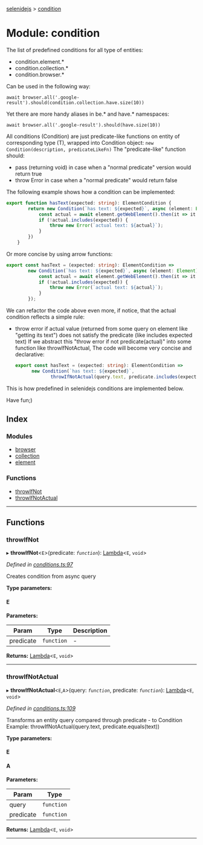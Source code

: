 [selenidejs](../README.md) > [condition](../modules/condition.md)

# Module: condition

The list of predefined conditions for all type of entities:

*   condition.element.*
*   condition.collection.*
*   condition.browser.*

Can be used in the following way:

```
await browser.all('.google-result').should(condition.collection.have.size(10))
```

Yet there are more handy aliases in be.* and have.* namespaces:

```
await browser.all('.google-result').should(have.size(10))
```

All conditions (Condition) are just predicate-like functions on entity of corresponding type (T), wrapped into Condition object: `new Condition(description, predicateLikeFn)` The "predicate-like" function should:

*   pass (returning void) in case when a "normal predicate" version would return true
*   throw Error in case when a "normal predicate" would return false

The following example shows how a condition can be implemented:

```ts
export function hasText(expected: string): ElementCondition {
        return new Condition(`has text: ${expected}`, async (element: Element) => {
            const actual = await element.getWebElement().then(it => it.getText());
            if (!actual.includes(expected)) {
                throw new Error(`actual text: ${actual}`);
            }
        })
    }
```

Or more concise by using arrow functions:

```ts
export const hasText = (expected: string): ElementCondition =>
        new Condition(`has text: ${expected}`, async (element: Element) => {
            const actual = await element.getWebElement().then(it => it.getText());
            if (!actual.includes(expected)) {
                throw new Error(`actual text: ${actual}`);
            }
        });
```

We can refactor the code above even more, if notice, that the actual condition reflects a simple rule:

*   throw error if actual value (returned from some query on element like "getting its text") does not satisfy the predicate (like includes expected text) If we abstract this "throw error if not predicate(actual)" into some function like throwIfNotActual, The code will become very concise and declarative:
    ```ts
    export const hasText = (expected: string): ElementCondition =>
          new Condition(`has text: ${expected}`,
                 throwIfNotActual(query.text, predicate.includes(expected)));
    ```
    

This is how predefined in selenidejs conditions are implemented below.

Have fun;)

## Index

### Modules

* [browser](condition.browser.md)
* [collection](condition.collection.md)
* [element](condition.element.md)

### Functions

* [throwIfNot](condition.md#throwifnot)
* [throwIfNotActual](condition.md#throwifnotactual)

---

## Functions

<a id="throwifnot"></a>

###  throwIfNot

▸ **throwIfNot**<`E`>(predicate: *`function`*): [Lambda](../#lambda)<`E`, `void`>

*Defined in [conditions.ts:97](https://github.com/knowledgeexpert/selenidejs/blob/master/lib/conditions.ts#L97)*

Creates condition from async query

**Type parameters:**

#### E 
**Parameters:**

| Param | Type | Description |
| ------ | ------ | ------ |
| predicate | `function` |  - |

**Returns:** [Lambda](../#lambda)<`E`, `void`>

___
<a id="throwifnotactual"></a>

###  throwIfNotActual

▸ **throwIfNotActual**<`E`,`A`>(query: *`function`*, predicate: *`function`*): [Lambda](../#lambda)<`E`, `void`>

*Defined in [conditions.ts:109](https://github.com/knowledgeexpert/selenidejs/blob/master/lib/conditions.ts#L109)*

Transforms an entity query compared through predicate - to Condition Example: throwIfNotActual(query.text, predicate.equals(text))

**Type parameters:**

#### E 
#### A 
**Parameters:**

| Param | Type |
| ------ | ------ |
| query | `function` |
| predicate | `function` |

**Returns:** [Lambda](../#lambda)<`E`, `void`>

___

